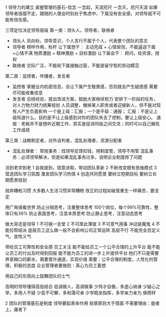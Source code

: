 1 领导力的建立
紧握管理的基石-信念
一念起，天涯咫尺
一念灭，咫尺天涯
如果领导者摇摆不定，跟随的人便会时刻处于焦虑中，下属没有安全感，对领导就不可能有信任感。

三项定位决定领导层级
第一类：领头人，领导者，联络者
* 领头人
    风向标，领导意识，个人言行不属于个人，代表整个团队的意志
* 领导者
    榜样作用，标杆
    让下属想干：
        主动完成 + 心情愉悦，不能逼迫下属+心情不满
        物质激励 + 精神激励 + 目标激励
    让下属会干：
        顾问，给资源，授权
* 联络者
    交际广泛，不能和下属接触过密，不能是留守型的劳动模范

第二类：监控者，传播者，发言者
* 监控者
    掌握业内机密信息，会让下属产生敬畏感，否则就会产生疑惑感
    需要尽可能收集信息
* 发言者
    总结经验，提出改进方案，鼓励大家继续努力
    安排下一阶段的任务，对人力物力财力统筹规划
    人员调整，撤掉某人职务或者迎接新人，但不能对现有人产生负面影响
    一个是上级：汇报；一个是平级：通报；
    汇报：不是让上级知道什么，目的是不让上级感到对你的团队失去了控制，要让上级安心。
    通报：老板并不是想听近期工作，其实是促进同级之间交流；同时可以自己展现工作成绩

第三类：战略制定者，对外谈判者，混乱处理者，资源分配者
* 混乱处理者：
    常规事务：找领导反馈扣钱，用制度管，领导不用管
    混乱事务：必须领导解决，但是如果混乱事务过多，说明企业制度除了问题
    
活到老学到老
1 自我提到，锐意进取，带动团队革新
2 不断改变既有思维模式
3 营造团队学习氛围
    激发团队学习热情
4 创造共同愿景
    要树立短期目标
    要树立长期愿景规划

抛弃糟粕习惯
大多数人生活习惯非常糟糕
改正的过程如破茧重生一样痛苦，要坚定

用广角镜看世界
防止分隔思考，注重整体思考
    100个岗位，每个99%可靠性，整体只有36%
防止表面思考，注意本质思考
防止静止思考，注意动态思考

做大哥还是领导
1 不可搞一言堂
2 不可厚此薄彼
3 不可意气用事
    冲动是魔鬼
4 不能拉帮结派
    底层员工这么做一般不会影响公司正常运转
    高层不行
    不能完全否定义气，良性义气

带给员工可靠性和安全感
员工关注
    能不能给员工一个公平合理的上升平台
    能不能让员工的付出及时得到回报
    能不能为员工的进一步上升提供平台
    他们不只是需要养家糊口的薪水，需要晋升通道，实现价值
    需要：公平合理的制度，人性化的管理，积极的态度
    企业管理者要做到：真心为员工着想

用自己的乐观向上鼓舞团队的士气

高明的领导懂得高低结合
    低调做人，高调做事
少恃才自傲，多虚心纳谏
少疑心之举，多用人不疑
少高不可攀，多和蔼可亲
少学稳坐指挥，多学亲力亲为
    做榜样

2 团队的管理基石是制度
领导要起表率作用
规章原则大于情面
不需要理由：能者上，庸者下
